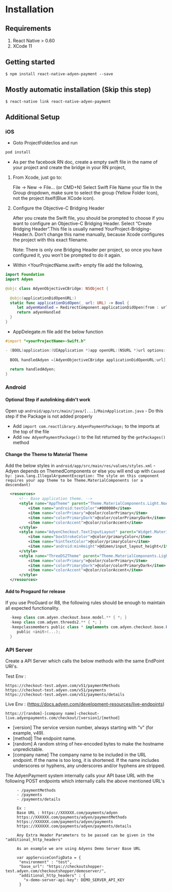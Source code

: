 # Installation

## Requirements
  1. React Native > 0.60
  2. XCode 11

## Getting started

`$ npm install react-native-adyen-payment --save`

## Mostly automatic installation (Skip this step)

`$ react-native link react-native-adyen-payment`

## Additional Setup

### iOS

 * Goto ProjectFolder/ios and run
 
 ```bash
 pod install
 ```
 
 * As per the facebook RN doc, create a empty swift file in the name of your project and create the bridge in your RN project,

1. From Xcode, just go to:

      File → New → File… (or CMD+N)
      Select Swift File
      Name your file <YourProjectName>
      In the Group dropdown, make sure to select the group <YourProjectNameFolder>(Yellow Folder Icon), not the project itself(Blue XCode icon).
    
2. Configure the Objective-C Bridging Header

      After you create the Swift file, you should be prompted to choose if you want to configure an Objective-C Bridging Header. Select “Create Bridging Header”.This file is usually named YourProject-Bridging-Header.h. Don’t change this name manually, because Xcode configures the project with this exact filename.
    
    Note: There is only one Bridging Header per project, so once you have configured it, you won’t be prompted to do it again.

* Within <YourProjectName.swift> empty file add the following,

```swift
import Foundation
import Adyen

@objc class AdyenObjectiveCBridge: NSObject {
  
  @objc(applicationDidOpenURL:)
  static func applicationDidOpen(_ url: URL) -> Bool {
     let adyenHandled = RedirectComponent.applicationDidOpen(from : url)
     return adyenHandled
  }
}
```
* AppDelegate.m file add the below function

```objectivec
#import "<yourProjectName>-Swift.h"

- (BOOL)application:(UIApplication *)app openURL:(NSURL *)url options:(NSDictionary<NSString *,id> *)options {
  
  BOOL handledAdyen =[AdyenObjectiveCBridge applicationDidOpenURL:url];
  
  return handledAdyen;
}
```
  
### Android

#### Optional Step if autolinking didn't work
 Open up `android/app/src/main/java/[...]/MainApplication.java` - Do this step if the Package is not added properly
  - Add `import com.reactlibrary.AdyenPaymentPackage;` to the imports at the top of the file
  - Add `new AdyenPaymentPackage()` to the list returned by the `getPackages()` method

#### Change the Theme to Material Theme
  Add the below styles in `android/app/src/main/res/values/styles.xml` - Adyen depends on ThemedComponents or else you will end up with `Caused by: java.lang.IllegalArgumentException: The style on this component requires your app theme to be Theme.MaterialComponents (or a descendant)`
  
  ```xml
	<resources>
	    <!-- Base application theme. -->
	    <style name="AppTheme" parent="Theme.MaterialComponents.Light.NoActionBar">
	        <item name="android:textColor">#000000</item>
	        <item name="colorPrimary">@color/colorPrimary</item>
	        <item name="colorPrimaryDark">@color/colorPrimaryDark</item>
	        <item name="colorAccent">@color/colorAccent</item>
	    </style>
	    <style name="AdyenCheckout.TextInputLayout" parent="Widget.MaterialComponents.TextInputLayout.OutlinedBox">
	        <item name="boxStrokeColor">@color/primaryColor</item>
	        <item name="hintTextColor">@color/primaryColor</item>
	        <item name="android:minHeight">@dimen/input_layout_height</item>
	    </style>
	    <style name="ThreeDS2Theme" parent="Theme.MaterialComponents.Light.DarkActionBar">
		    <item name="colorPrimary">@color/colorPrimary</item>
		    <item name="colorPrimaryDark">@color/colorPrimaryDark</item>
		    <item name="colorAccent">@color/colorAccent</item>
		</style>
    </resources>
  ```

#### Add to Progaurd for release
  If you use ProGuard or R8, the following rules should be enough to maintain all expected functionality.
```gradle
  -keep class com.adyen.checkout.base.model.** { *; }
  -keep class com.adyen.threeds2.** { *; }
  -keepclassmembers public class * implements com.adyen.checkout.base.PaymentComponent {
     public <init>(...);
  }
  ```
### API Server

  Create a API Server which calls the below methods with the same EndPoint URI's.

  Test Env :

    https://checkout-test.adyen.com/v51/paymentMethods
    https://checkout-test.adyen.com/v51/payments
    https://checkout-test.adyen.com/v51/payments/details

  Live Env : (https://docs.adyen.com/development-resources/live-endpoints)

    https://[random]-[company name]-checkout-live.adyenpayments.com/checkout/[version]/[method]

  - [version] The service version number, always starting with "v" (for example, v49).
  - [method] The endpoint name.
  - [random] A random string of hex-encoded bytes to make the hostname unpredictable.
  - [company name] The company name to be included in the URL endpoint. If the name is too long, it is shortened. If the name includes underscores or hyphens, any underscores and/or hyphens are stripped.

  The AdyenPayment system internally calls your API base URL with the following POST endpoints which internally calls the above mentioned URL's

         - /paymentMethods
         - /payments
         - /payments/details

         Ex :
         Base URL : https://XXXXXX.com/payments/adyen
         https://XXXXXX.com/payments/adyen/paymentMethods
         https://XXXXXX.com/payments/adyen/payments
         https://XXXXXX.com/payments/adyen/payments/details

         Any Extra Header Parameters to be passed can be given in the "additional_http_headers"
         
         As an example we are using Adyens Demo Server Base URL

         var appServiceConfigData = {
          "environment" : "test",
          "base_url": "https://checkoutshopper-test.adyen.com/checkoutshopper/demoserver/",
          "additional_http_headers" : {
            "x-demo-server-api-key": DEMO_SERVER_API_KEY
          }
